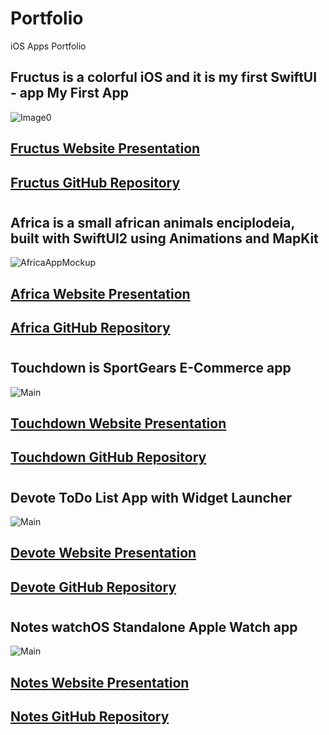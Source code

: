 # Portfolio
iOS Apps Portfolio

## Fructus is a colorful iOS and it is my first SwiftUI - app My First App
![Image0](https://user-images.githubusercontent.com/76659585/128456422-a87ae328-3ea9-4975-8522-efc4b294814c.png)
## [Fructus Website Presentation](https://cristianogaliano.github.io/Fructus_SwiftUI/)
## [Fructus GitHub Repository](https://github.com/cristianogaliano/Fructus_SwiftUI)




#




## Africa is a small african animals enciplodeia, built with SwiftUI2 using Animations and MapKit
![AfricaAppMockup](https://user-images.githubusercontent.com/76659585/128451076-bea5c0a8-ad0c-4763-bb14-2a52c863a331.png)
## [Africa Website Presentation](https://cristianogaliano.github.io/Africa-SwiftUI2/)
## [Africa GitHub Repository](https://github.com/cristianogaliano/Africa-SwiftUI2)





#



## Touchdown is SportGears E-Commerce app 
![Main](https://user-images.githubusercontent.com/76659585/128649249-240f0258-3922-4dc0-a2c3-e0aab8937c10.png)
## [Touchdown Website Presentation](https://cristianogaliano.github.io/Touchdown/)
## [Touchdown GitHub Repository](https://github.com/cristianogaliano/Touchdown)





#



## Devote ToDo List App with Widget Launcher
![Main](https://user-images.githubusercontent.com/76659585/129290616-e73fb697-e00d-49b2-8d35-ed73b87dbef5.png)
## [Devote Website Presentation](https://cristianogaliano.github.io/Devote-ToDoListApp)
## [Devote GitHub Repository](https://github.com/cristianogaliano/Devote-ToDoListApp)





#



## Notes watchOS Standalone Apple Watch app
![Main](https://user-images.githubusercontent.com/76659585/129322587-d8035ae2-cc2d-4c69-b630-5ecab3871104.png)
## [Notes Website Presentation](https://cristianogaliano.github.io/Notes-watchOS)
## [Notes GitHub Repository](https://github.com/cristianogaliano/Notes-watchOS)


